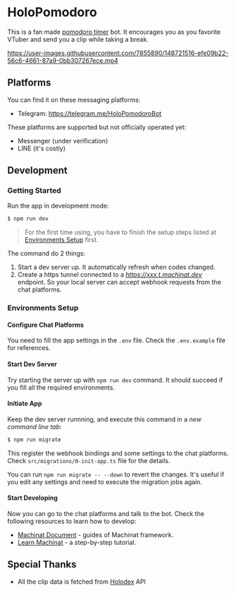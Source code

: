 # HoloPomodoro

This is a fan made [pomodoro timer](https://en.wikipedia.org/wiki/Pomodoro_Technique)
bot. It encourages you as you favorite VTuber and send you a clip while taking a
break.

https://user-images.githubusercontent.com/7855890/148721516-efe09b22-56c6-4661-87a9-0bb307267ece.mp4

## Platforms

You can find it on these messaging platforms:

- Telegram: https://telegram.me/HoloPomodoroBot

These platforms are supported but not officially operated yet:

- Messenger (under verification)
- LINE (it's costly)

## Development

### Getting Started

Run the app in development mode:

```sh
$ npm run dev
```

> For the first time using, you have to finish the setup steps listed at
> [Environments Setup](#environments-setup) first.

The command do 2 things:

1. Start a dev server up. It automatically refresh when codes changed.
2. Create a https tunnel connected to a _https://xxx.t.machinat.dev_ endpoint.
   So your local server can accept webhook requests from the chat platforms.

### Environments Setup

#### Configure Chat Platforms

You need to fill the app settings in the `.env` file. Check the `.env.example` 
file for references.

#### Start Dev Server

Try starting the server up with `npm run dev` command. It should succeed if
you fill all the required environments.

#### Initiate App

Keep the dev server runnning, and execute this command in a _new command line
tab_:

```sh
$ npm run migrate
```

This register the webhook bindings and some settings to the chat platforms.
Check `src/migrations/0-init-app.ts` file for the details.

You can run `npm run migrate -- --down` to revert the changes. It's useful if
you edit any settings and need to execute the migration jobs again.

#### Start Developing

Now you can go to the chat platforms and talk to the bot. Check the following
resources to learn how to develop:

- [Machinat Document](https://machinat.com/doc) - guides of Machinat framework.
- [Learn Machinat](https://machinat.com/learn) - a step-by-step tutorial.

## Special Thanks

- All the clip data is fetched from [Holodex](https://holodex.net/) API
